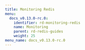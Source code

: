 ```yaml
---
title: Monitoring Redis
menu:
  docs_v0.13.0-rc.0:
    identifier: rd-monitoring-redis
    name: Monitoring
    parent: rd-redis-guides
    weight: 25
menu_name: docs_v0.13.0-rc.0
---
```



